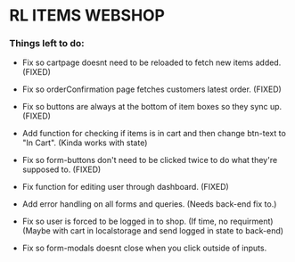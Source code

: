 # RL ITEMS WEBSHOP

### Things left to do:

- Fix so cartpage doesnt need to be reloaded to fetch new items added. (FIXED)
- Fix so orderConfirmation page fetches customers latest order. (FIXED)
- Fix so buttons are always at the bottom of item boxes so they sync up. (FIXED)
- Add function for checking if items is in cart and then change btn-text to "In Cart". (Kinda works with state)
- Fix so form-buttons don't need to be clicked twice to do what they're supposed to. (FIXED)
- Fix function for editing user through dashboard. (FIXED)

- Add error handling on all forms and queries. (Needs back-end fix to.)
- Fix so user is forced to be logged in to shop. (If time, no requirment)(Maybe with cart in localstorage and send logged in state to back-end)
- Fix so form-modals doesnt close when you click outside of inputs.
